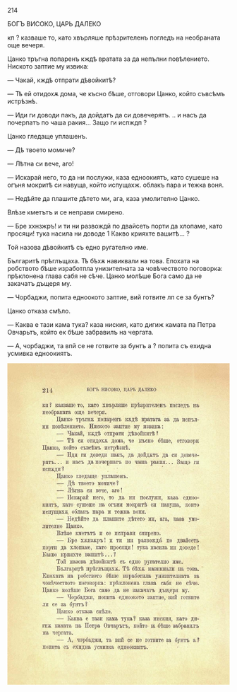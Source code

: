 ﻿214

БОГЪ ВИСОКО, ЦАРЬ ДАЛЕКО

кп ? казваше то, като хвърляше прѣзрителенъ погледъ на необраната още вечеря.

Цанко тръгна попаренъ кждѣ вратата за да непълни повѣлението. Ниското заптие му извика:

— Чакай, кждѣ отпрати дѣвойкитѣ?

— Тѣ ей отидохѫ дома, че късно бѣше, отговори Цанко, който съвсѣмъ истрѣзнѣ.

— Иди ги доводи пакъ, да дойдатъ да си довечерятъ. .. и насъ да почерпатъ по чаша ракия... Защо ги испждп ?

Цанко гледаще уплашенъ.

— Дѣ твоето момиче?

— Лѣтна си вече, аго!

— Искарай него, то да ни послужи, каза едноокиятъ, като сушеше на огъня мокритѣ си навуща, който испущахж. облакъ пара и тежка воня.

— Недѣйте да плашите дѣтето ми, ага, каза умолително Цанко.

Влѣзе кметътъ и се неправи смирено.

— Бре ххнзжръ! и ти ни развождй по двайсеть порти да хлопаме, като просяци! тука насила ни доводе 1 Какво крияхте вашитѣ... ?

Той назова дѣвойкитѣ съ едно ругателно име.

Българитѣ прѣглъщаха. Тѣ бѣхѫ навиквали на това. Епохата на робството бѣше изработпла унизителната за човѣчеството поговорка: прѣклонена глава сабя не сѣче. Цанко молѣше Бога само да не закачатъ дъщеря му.

— Чорбаджи, попита едноокото заптие, вий готвите лп се за бунтъ?

Цанко отказа смѣло.

— Каква е тази кама тука? каза ниския, като дигиж камата па Петра Овчарьтъ, който ек бѣше забравилъ на чергата.

— А, чорбаджи, та впй се не готвите за бунтъ а ? попита съ ехидна усмивка едноокиятъ.

![original](images/241.jpg)

